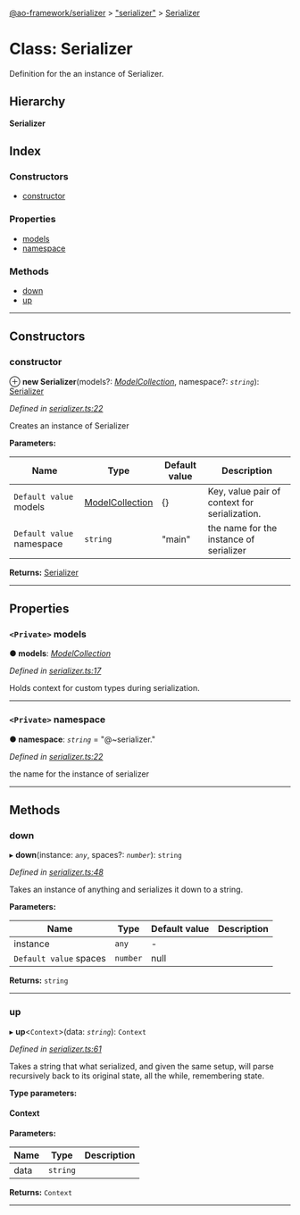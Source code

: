 [@ao-framework/serializer](../README.md) > ["serializer"](../modules/_serializer_.md) > [Serializer](../classes/_serializer_.serializer.md)

# Class: Serializer

Definition for the an instance of Serializer.

## Hierarchy

**Serializer**

## Index

### Constructors

* [constructor](_serializer_.serializer.md#constructor)

### Properties

* [models](_serializer_.serializer.md#models)
* [namespace](_serializer_.serializer.md#namespace)

### Methods

* [down](_serializer_.serializer.md#down)
* [up](_serializer_.serializer.md#up)

---

## Constructors

<a id="constructor"></a>

###  constructor

⊕ **new Serializer**(models?: *[ModelCollection](../interfaces/_interface_model_collection_.modelcollection.md)*, namespace?: *`string`*): [Serializer](_serializer_.serializer.md)

*Defined in [serializer.ts:22](https://github.com/ao-framework/serializer/blob/da19b8f/src/serializer.ts#L22)*

Creates an instance of Serializer

**Parameters:**

| Name | Type | Default value | Description |
| ------ | ------ | ------ | ------ |
| `Default value` models | [ModelCollection](../interfaces/_interface_model_collection_.modelcollection.md) |  {} |  Key, value pair of context for serialization. |
| `Default value` namespace | `string` | &quot;main&quot; |  the name for the instance of serializer |

**Returns:** [Serializer](_serializer_.serializer.md)

___

## Properties

<a id="models"></a>

### `<Private>` models

**● models**: *[ModelCollection](../interfaces/_interface_model_collection_.modelcollection.md)*

*Defined in [serializer.ts:17](https://github.com/ao-framework/serializer/blob/da19b8f/src/serializer.ts#L17)*

Holds context for custom types during serialization.

___
<a id="namespace"></a>

### `<Private>` namespace

**● namespace**: *`string`* = "@~serializer."

*Defined in [serializer.ts:22](https://github.com/ao-framework/serializer/blob/da19b8f/src/serializer.ts#L22)*

the name for the instance of serializer

___

## Methods

<a id="down"></a>

###  down

▸ **down**(instance: *`any`*, spaces?: *`number`*): `string`

*Defined in [serializer.ts:48](https://github.com/ao-framework/serializer/blob/da19b8f/src/serializer.ts#L48)*

Takes an instance of anything and serializes it down to a string.

**Parameters:**

| Name | Type | Default value | Description |
| ------ | ------ | ------ | ------ |
| instance | `any` | - |   |
| `Default value` spaces | `number` |  null |

**Returns:** `string`

___
<a id="up"></a>

###  up

▸ **up**<`Context`>(data: *`string`*): `Context`

*Defined in [serializer.ts:61](https://github.com/ao-framework/serializer/blob/da19b8f/src/serializer.ts#L61)*

Takes a string that what serialized, and given the same setup, will parse recursively back to its original state, all the while, remembering state.

**Type parameters:**

#### Context 
**Parameters:**

| Name | Type | Description |
| ------ | ------ | ------ |
| data | `string` |   |

**Returns:** `Context`

___

